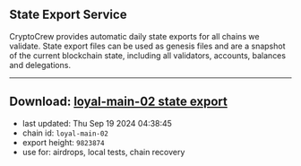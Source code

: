 ## State Export Service
CryptoCrew provides automatic daily state exports for all chains we validate. State export files can be used as genesis files and are a snapshot of the current blockchain state, including all validators, accounts, balances and delegations.

---
**Download: [loyal-main-02 state export](https://dl-eu2.ccvalidators.com/SERVICE/loyal/loyal-main-02_export_9823874.json)**
---

- last updated: Thu Sep 19 2024 04:38:45
- chain id: `loyal-main-02`
- export height: `9823874`
- use for: airdrops, local tests, chain recovery

